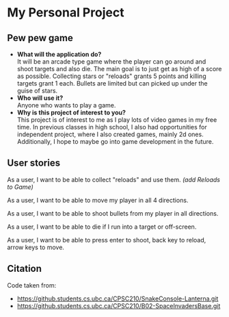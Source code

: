 # My Personal Project

## Pew pew game


- **What will the application do?**  
It will be an arcade type  game where the player 
can go around and shoot targets and also die. The main goal is to just get as high
of a score as possible. Collecting stars or "reloads" grants 5 points and killing
targets grant 1 each. Bullets are limited but can picked up under the guise of stars.
- **Who will use it?**
  <br> Anyone who wants to play a game.
- **Why is this project of interest to you?**
  <br>This project is of interest to me as I play lots of video games
in my free time. In previous classes in high school, I also had opportunities
for independent project, where I also created games, mainly 2d ones. 
Additionally, I hope to maybe go into game development
in the future.

## User stories

As a user, I want to be able to collect "reloads" and use them.
_(add Reloads to Game)_

As a user, I want to be able to move my player in all 4 directions.

As a user, I want to be able to shoot bullets from my player in all directions.

As a user, I want to be able to die if I run into a target or off-screen.

As a user, I want to be able to press enter to shoot, back key to reload, arrow keys to move.

## Citation

Code taken from:
- https://github.students.cs.ubc.ca/CPSC210/SnakeConsole-Lanterna.git
- https://github.students.cs.ubc.ca/CPSC210/B02-SpaceInvadersBase.git